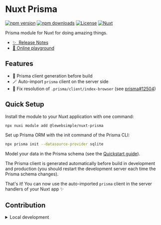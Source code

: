 # Nuxt Prisma

[![npm version][npm-version-src]][npm-version-href]
[![npm downloads][npm-downloads-src]][npm-downloads-href]
[![License][license-src]][license-href]
[![Nuxt][nuxt-src]][nuxt-href]

Prisma module for Nuxt for doing amazing things.

- [✨ &nbsp;Release Notes](/CHANGELOG.md)
- [🏀 Online playground](https://stackblitz.com/github/your-org/@lewebsimple/nuxt-prisma?file=playground%2Fapp.vue)

## Features

- 🚀 Prisma client generation before build
- 🪄 Auto-import `prisma` client on the server side
- 🐛 Fix resolution of `.prisma/client/index-browser` (see [prisma#12504](https://github.com/prisma/prisma/issues/12504))

## Quick Setup

Install the module to your Nuxt application with one command:

```bash
npx nuxi module add @lewebsimple/nuxt-prisma
```

Set up Prisma ORM with the init command of the Prisma CLI:

```bash
npx prisma init --datasource-provider sqlite
```

Model your data in the Prisma schema (see the [Quickstart guide](https://www.prisma.io/docs/getting-started/quickstart#2-model-your-data-in-the-prisma-schema)).

The Prisma client is generated automatically before build in development and production (you should restart the development server each time the Prisma schema changes).

That's it! You can now use the auto-imported `prisma` client in the server handlers of your Nuxt app ✨


## Contribution

<details>
  <summary>Local development</summary>
  
  ```bash
  # Install dependencies
  npm install
  
  # Generate type stubs
  npm run dev:prepare
  
  # Develop with the playground
  npm run dev
  
  # Build the playground
  npm run dev:build
  
  # Run ESLint
  npm run lint
  
  
  # Release new version
  npm run release
  ```

</details>


<!-- Badges -->
[npm-version-src]: https://img.shields.io/npm/v/@lewebsimple/nuxt-prisma/latest.svg?style=flat&colorA=020420&colorB=00DC82
[npm-version-href]: https://npmjs.com/package/@lewebsimple/nuxt-prisma

[npm-downloads-src]: https://img.shields.io/npm/dm/@lewebsimple/nuxt-prisma.svg?style=flat&colorA=020420&colorB=00DC82
[npm-downloads-href]: https://npmjs.com/package/@lewebsimple/nuxt-prisma

[license-src]: https://img.shields.io/npm/l/@lewebsimple/nuxt-prisma.svg?style=flat&colorA=020420&colorB=00DC82
[license-href]: https://npmjs.com/package/@lewebsimple/nuxt-prisma

[nuxt-src]: https://img.shields.io/badge/Nuxt-020420?logo=nuxt.js
[nuxt-href]: https://nuxt.com
